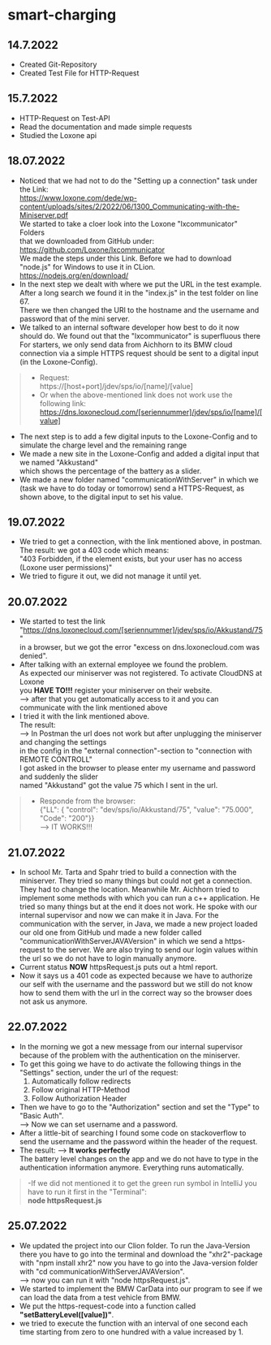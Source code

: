 # smart-charging

## 14.7.2022
- Created Git-Repository
- Created Test File for HTTP-Request

## 15.7.2022
- HTTP-Request on Test-API
- Read the documentation and made simple requests
- Studied the Loxone api

## 18.07.2022
- Noticed that we had not to do the "Setting up a connection" task
  under the Link: <br /> 
  https://www.loxone.com/dede/wp-content/uploads/sites/2/2022/06/1300_Communicating-with-the-Miniserver.pdf
  <br />
  We started to take a cloer look into the Loxone "lxcommunicator" Folders <br />
  that we downloaded from GitHub under: <br />
  https://github.com/Loxone/lxcommunicator <br/>
  We made the steps under this Link. Before we had to download "node.js" for Windows to use it in CLion. <br />
  https://nodejs.org/en/download/
- In the next step we dealt with where we put the URL in the test example.
  <br /> After a long search we found it in the "index.js" in the test folder on line 67.
  <br /> There we then changed the URl to the hostname and the username and password
  that of the mini server.
- We talked to an internal software developer how best to do it now
  should do. We found out that the "lxcommunicator" is superfluous there
  For starters, we only send data from Aichhorn to its BMW cloud connection via a simple
  HTTPS request should be sent to a digital input (in the Loxone-Config). <br />
>- Request:<br>https://[host+port]/jdev/sps/io/[name]/[value]
>- Or when the above-mentioned link does not work use the following link:<br />
   https://dns.loxonecloud.com/[seriennummer]/jdev/sps/io/[name]/[value]
- The next step is to add a few digital inputs to the Loxone-Config and to simulate 
  the charge level and the remaining range
- We made a new site in the Loxone-Config and added a digital input that we named "Akkustand"
  <br /> which shows the percentage of the battery as a slider.
- We made a new folder named "communicationWithServer" in which we (task we have to
  do today or tomorrow) send a HTTPS-Request, as shown above, to the digital input
  to set his value.

## 19.07.2022
- We tried to get a connection, with the link mentioned above, in postman.
  <br /> The result: we got a 403 code which means:
  <br /> "403 Forbidden, if the element exists, but your user has no access (Loxone user permissions)"
- We tried to figure it out, we did not manage it until yet.

## 20.07.2022
- We started to test the link "https://dns.loxonecloud.com/[seriennummer]/jdev/sps/io/Akkustand/75" <br />
  in a browser, but we got the error "excess on dns.loxonecloud.com was denied".
- After talking with an external employee we found the problem.
  <br /> As expected our miniserver was not registered. To activate CloudDNS at Loxone <br />
  you <b>HAVE TO!!!</b> register your miniserver on their website. <br />
  --> after that you get automatically access to it and you can communicate with the link 
  mentioned above
- I tried it with the link mentioned above. 
  <br /> The result: <br />
  --> In Postman the url does not work but after unplugging the miniserver and changing the settings
  <br /> in the config in the "external connection"-section to "connection with REMOTE CONTROLL"
  <br /> I got asked in the browser to please enter my username and password and suddenly the slider
  <br /> named "Akkustand" got the value 75 which I sent in the url.
>- Responde from the browser: <br>{"LL": { "control": "dev/sps/io/Akkustand/75", "value": "75.000", "Code": "200"}}
  <br /> --> IT WORKS!!!

## 21.07.2022
- In school Mr. Tarta and Spahr tried to build a connection with the miniserver.
  They tried so many things but could not get a connection. They had to change the location.
  Meanwhile Mr. Aichhorn tried to implement some methods with which you can run a c++ application.
  He tried so many things but at the end it does not work. He spoke with our internal supervisor
  and now we can make it in Java. For the communication with the server, in Java, we made a new project
  loaded our old one from GitHub und made a new folder called "communicationWithServerJAVAVersion"
  in which we send a https-request to the server. We are also trying to send our login values
  within the url so we do not have to login manually anymore.
- Current status <b>NOW</b> httpsRequest.js puts out a html report.
- Now it says us a 401 code as expected because we have to authorize our self with the username
  and the password but we still do not know how to send them with the url in the correct way
  so the browser does not ask us anymore.

## 22.07.2022
- In the morning we got a new message from our internal supervisor because of the problem
  with the authentication on the miniserver.
- To get this going we have to do activate the following things in the "Settings"
  section, under the url of the request:
  1. Automatically follow redirects
  2. Follow original HTTP-Method
  3. Follow Authorization Header
- Then we have to go to the "Authorization" section and set the "Type" to "Basic Auth".
  <br> --> Now we can set username and a password.
- After a little-bit of searching I found some code on stackoverflow to send
  the username and the password within the header of the request.
- The result: --> <b>It works perfectly</b>
  <br> The battery level changes on the app and we do not have to type in the
  authentication information anymore. Everything runs automatically.
>-If we did not mentioned it to get the green run symbol in IntelliJ you have to
  run it first in the "Terminal": <br/><b>node httpsRequest.js</b>

## 25.07.2022
- We updated the project into our Clion folder. To run the Java-Version there you
  have to go into the terminal and download the "xhr2"-package with "npm install xhr2"
  now you have to go into the Java-version folder with "cd communicationWithServerJAVAVersion".
  <br> --> now you can run it with "node httpsRequest.js".
- We started to implement the BMW CarData into our program to see if we can load
  the data from a test vehicle from BMW.
- We put the https-request-code into a function called <b>"setBatteryLevel([value])"</b>.
- we tried to execute the function with an interval of one second each time starting from
  zero to one hundred with a value increased by 1.
